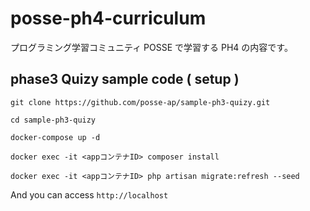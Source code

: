 # posse-ph4-curriculum
プログラミング学習コミュニティ POSSE で学習する PH4 の内容です。

## phase3 Quizy sample code ( setup )

`git clone https://github.com/posse-ap/sample-ph3-quizy.git`

`cd sample-ph3-quizy`

`docker-compose up -d`

`docker exec -it <appコンテナID> composer install`

`docker exec -it <appコンテナID> php artisan migrate:refresh --seed`

And you can access `http://localhost`
